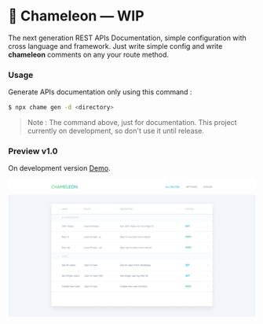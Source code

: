 # 🍃 Chameleon — WIP

The next generation REST APIs Documentation, simple configuration with cross language and framework. Just write simple config and write **chameleon** comments on any your route method.

### Usage

Generate APIs documentation only using this command :

```bash
$ npx chame gen -d <directory>
```

> Note : The command above, just for documentation. This project currently on development, so don't use it until release.

### Preview v1.0

On development version [Demo](https://muhibbudins.github.io/chameleon/template).

![Preview](routes.jpg)